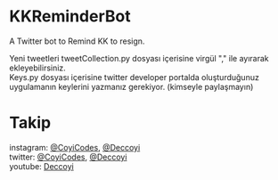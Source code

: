 # KKReminderBot
A Twitter bot to Remind KK to resign.<br />

Yeni tweetleri tweetCollection.py dosyası içerisine virgül "," ile ayırarak ekleyebilirsiniz.<br />
Keys.py dosyası içerisine twitter developer portalda oluşturduğunuz uygulamanın keylerini yazmanız gerekiyor. (kimseyle paylaşmayın)<br />

# Takip
instagram: [@CoyiCodes](https://www.instagram.com/CoyiCodes "CoyiCodes Instagram account"), [@Deccoyi](https://www.instagram.com/Deccoyi "Deccoyi Instagram account")<br />
twitter:  [@CoyiCodes](https://www.twitter.com/CoyiCodes "CoyiCodes twitter account"), [@Deccoyi](https://www.twitter.com/Deccoyi "Deccoyi twitter account")<br />
youtube: [Deccoyi](https://www.youtube.com/@CoyiCodes "Deccoyi")<br />


